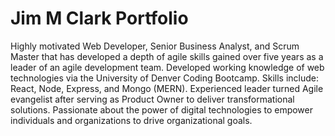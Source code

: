 # Jim M Clark Portfolio

Highly motivated Web Developer, Senior Business Analyst, and Scrum Master that has developed a depth of agile skills gained over five years as a leader of an agile development team. Developed working knowledge of web technologies via the University of Denver Coding Bootcamp. Skills include: React, Node, Express, and Mongo (MERN). Experienced leader turned Agile evangelist after serving as Product Owner to deliver transformational solutions. Passionate about the power of
digital technologies to empower individuals and organizations to drive organizational goals.
